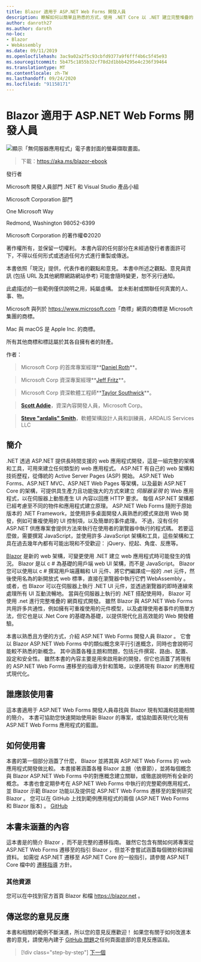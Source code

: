 ```yaml
---
title: Blazor 適用于 ASP.NET Web Forms 開發人員
description: 瞭解如何以簡單且熟悉的方式，使用 .NET Core 以 .NET 建立完整堆疊的 web 應用程式 Blazor 。
author: danroth27
ms.author: daroth
no-loc:
- Blazor
- WebAssembly
ms.date: 09/11/2019
ms.openlocfilehash: 3ac9a02a2f5c93cbfd9377a9f6fff4b6c5f45e93
ms.sourcegitcommit: 5b475c1855b32cf78d2d1bbb4295e4c236f39464
ms.translationtype: MT
ms.contentlocale: zh-TW
ms.lasthandoff: 09/24/2020
ms.locfileid: "91158171"
---
```

# <a name="no-locblazor-for-aspnet-web-forms-developers"></a>Blazor 適用于 ASP.NET Web Forms 開發人員

![顯示「無伺服器應用程式」電子書封面的螢幕擷取畫面。](./media/index/blazor-for-aspnet-web-forms-developers.png)

> 下載：<https://aka.ms/blazor-ebook>

發行者

Microsoft 開發人員部門 .NET 和 Visual Studio 產品小組

Microsoft Corporation 部門

One Microsoft Way

Redmond, Washington 98052-6399

Microsoft Corporation 的著作權©2020

著作權所有，並保留一切權利。 本書內容的任何部分在未經過發行者書面許可下，不得以任何形式或透過任何方式進行重製或傳送。

本書依照「現況」提供，代表作者的觀點和意見。 本書中所述之觀點、意見與資訊 (包括 URL 及其他網際網路網站參考) 可能會隨時變更，恕不另行通知。

此處描述的一些範例僅供說明之用，純屬虛構。 並未影射或關聯任何真實的人、事、物。

Microsoft 與列於 <https://www.microsoft.com>「商標」網頁的商標是 Microsoft 集團的商標。

Mac 與 macOS 是 Apple Inc. 的商標。

所有其他商標和標誌屬於其各自擁有者的財產。

作者：

> Microsoft Corp 的首席專案經理**[Daniel Roth](https://github.com/danroth27)**。

> Microsoft Corp 資深專案經理**[Jeff Fritz](https://github.com/csharpfritz)**。

> Microsoft Corp 資深軟體工程師**[Taylor Southwick](https://github.com/twsouthwick)**。

> **[Scott Addie](https://github.com/scottaddie)**，資深內容開發人員，Microsoft Corp。

> **[Steve "ardalis" Smith](https://ardalis.com)**，軟體架構設計人員和訓練員，ARDALIS Services LLC

## <a name="introduction"></a>簡介

.NET 透過 ASP.NET 提供長時間支援的 web 應用程式開發，這是一組完整的架構和工具，可用來建立任何類型的 web 應用程式。 ASP.NET 有自己的 web 架構和技術歷程，從傳統的 Active Server Pages (ASP) 開始。 ASP.NET Web Forms、ASP.NET MVC、ASP.NET Web Pages 等架構，以及最新 ASP.NET Core 的架構，可提供具生產力且功能強大的方式來建立 *伺服器呈現* 的 Web 應用程式，以在伺服器上動態產生 UI 內容以回應 HTTP 要求。 每個 ASP.NET 架構都已經考慮至不同的物件和應用程式建立原理。 ASP.NET Web Forms 隨附于原始版本的 .NET Framework，並使用許多桌面開發人員熟悉的模式來啟用 Web 開發，例如可重複使用的 UI 控制項，以及簡單的事件處理。 不過，沒有任何 ASP.NET 供應專案會提供方法來執行在使用者的瀏覽器中執行的程式碼。 若要這麼做，需要撰寫 JavaScript，並使用許多 JavaScript 架構和工具，這些架構和工具在過去幾年內都有可能出現和不受歡迎： jQuery、挖起、角度、反應等。

[Blazor](https://blazor.net) 是新的 web 架構，可變更使用 .NET 建立 web 應用程式時可能發生的情況。 Blazor 是以 c # 為基礎的用戶端 web UI 架構，而不是 JavaScript。 Blazor您可以使用以 c # 撰寫用戶端邏輯和 UI 元件、將它們編譯成一般的 .net 元件，然後使用名為的新開放式 web 標準，直接在瀏覽器中執行它們 WebAssembly 。 或者，也 Blazor 可以在伺服器上執行 .NET UI 元件，並透過瀏覽器的即時連線來處理所有 UI 互動流暢地。 當與在伺服器上執行的 .NET 搭配使用時， Blazor 可使用 .net 進行完整堆疊的 網頁程式開發。 雖然 Blazor 與 ASP.NET Web Forms 共用許多共通性，例如擁有可重複使用的元件模型，以及處理使用者事件的簡單方法，但它也是以 .Net Core 的基礎為基礎，以提供現代化且高效能的 Web 開發體驗。

本書以熟悉且方便的方式，介紹 ASP.NET Web Forms 開發人員 Blazor 。 它會以 Blazor ASP.NET Web Forms 中的類似概念來平行引進概念，同時也會說明可能較不熟悉的新概念。 其中涵蓋各種主題和問題，包括元件撰寫、路由、配置、設定和安全性。 雖然本書的內容主要是用來啟用新的開發，但它也涵蓋了將現有的 ASP.NET Web Forms 遷移至的指導方針和策略，以便將現有 Blazor 的應用程式現代化。

## <a name="who-should-use-the-book"></a>誰應該使用書

這本書適用于 ASP.NET Web Forms 開發人員尋找與 Blazor 現有知識和技能相關的簡介。 本書可協助您快速開始使用新 Blazor 的專案，或協助圖表現代化現有 ASP.NET Web Forms 應用程式的藍圖。

## <a name="how-to-use-the-book"></a>如何使用書

本書的第一個部分涵蓋了什麼， Blazor 並將其與 ASP.NET Web Forms 的 web 應用程式開發做比較。 本書接著涵蓋各種 Blazor 主題（依章節），並將每個概念與 Blazor ASP.NET Web Forms 中的對應概念建立關聯，或徹底說明所有全新的概念。 本書也會定期參考在 ASP.NET Web Forms 中執行的完整範例應用程式，並 Blazor 示範 Blazor 功能以及提供從 ASP.NET Web Forms 遷移至的案例研究 Blazor 。 您可以在 GitHub 上找到範例應用程式的兩個 (ASP.NET Web Forms 和 Blazor 版本) 。 [GitHub](https://github.com/dotnet-architecture/eshoponblazor)

## <a name="what-this-book-doesnt-cover"></a>本書未涵蓋的內容

這本書是的簡介 Blazor ，而不是完整的遷移指南。 雖然它包含有關如何將專案從 ASP.NET Web Forms 遷移至的指引 Blazor ，但並不會嘗試涵蓋每個微妙和詳細資料。 如需從 ASP.NET 遷移至 ASP.NET Core 的一般指引，請參閱 ASP.NET Core 檔中的 [遷移指導](/aspnet/core/migration/proper-to-2x/) 方針。

### <a name="additional-resources"></a>其他資源

您可以在中找到官方首頁 Blazor 和檔 <https://blazor.net> 。

## <a name="send-your-feedback"></a>傳送您的意見反應

本書和相關的範例不斷演進，所以您的意見反應歡迎！ 如果您有關于如何改進本書的意見，請使用內建于 [GitHub 問題](https://github.com/dotnet/docs/issues)之任何頁面底部的意見反應區段。

>[!div class="step-by-step"]
>[下一個](introduction.md)
